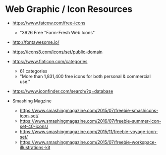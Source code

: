 
# Web Graphic / Icon Resources


- https://www.fatcow.com/free-icons
  + "3926 Free "Farm-Fresh Web Icons"

- http://fontawesome.io/

- https://icons8.com/icons/set/public-domain

- https://www.flaticon.com/categories
  + 61 categories
  + "More than 1,831,400 free icons for both personal & commercial use."

- https://www.iconfinder.com/search/?q=database

- Smashing Magzine
  + https://www.smashingmagazine.com/2015/07/freebie-smashicons-icon-set/
  + https://www.smashingmagazine.com/2016/07/freebie-summer-icon-set-40-icons/
  + https://www.smashingmagazine.com/2015/11/freebie-voyage-icon-set/
  + https://www.smashingmagazine.com/2015/07/freebie-workspace-illustrations-kit


